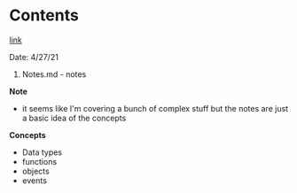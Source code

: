 # Contents
[link](https://www.w3schools.com/js/js_datatypes.asp)

Date: 4/27/21

1. Notes.md - notes

**Note**
- it seems like I'm covering a bunch of complex stuff but the notes are just a basic idea of the concepts

**Concepts**
- Data types
- functions
- objects
- events